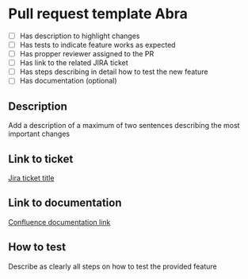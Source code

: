 # Pull request template Abra

- [ ] Has description to highlight changes 
- [ ] Has tests to indicate feature works as expected
- [ ] Has propper reviewer assigned to the PR
- [ ] Has link to the related JIRA ticket
- [ ] Has steps describing in detail how to test the new feature
- [ ] Has documentation (optional)

## Description

Add a description of a maximum of two sentences describing the most important changes

## Link to ticket

[Jira ticket title](https://abra-nl.atlassian.net)

## Link to documentation

[Confluence documentation link](https://abra-nl.atlassian.net)

## How to test

Describe as clearly all steps on how to test the provided feature
